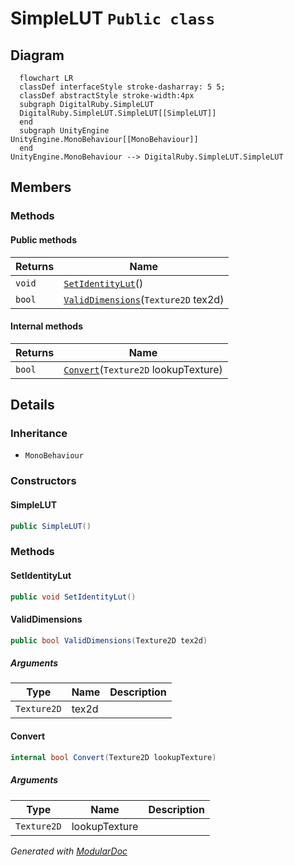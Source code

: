 # SimpleLUT `Public class`

## Diagram
```mermaid
  flowchart LR
  classDef interfaceStyle stroke-dasharray: 5 5;
  classDef abstractStyle stroke-width:4px
  subgraph DigitalRuby.SimpleLUT
  DigitalRuby.SimpleLUT.SimpleLUT[[SimpleLUT]]
  end
  subgraph UnityEngine
UnityEngine.MonoBehaviour[[MonoBehaviour]]
  end
UnityEngine.MonoBehaviour --> DigitalRuby.SimpleLUT.SimpleLUT
```

## Members
### Methods
#### Public  methods
| Returns | Name |
| --- | --- |
| `void` | [`SetIdentityLut`](#setidentitylut)() |
| `bool` | [`ValidDimensions`](#validdimensions)(`Texture2D` tex2d) |

#### Internal  methods
| Returns | Name |
| --- | --- |
| `bool` | [`Convert`](#convert)(`Texture2D` lookupTexture) |

## Details
### Inheritance
 - `MonoBehaviour`

### Constructors
#### SimpleLUT
```csharp
public SimpleLUT()
```

### Methods
#### SetIdentityLut
```csharp
public void SetIdentityLut()
```

#### ValidDimensions
```csharp
public bool ValidDimensions(Texture2D tex2d)
```
##### Arguments
| Type | Name | Description |
| --- | --- | --- |
| `Texture2D` | tex2d |   |

#### Convert
```csharp
internal bool Convert(Texture2D lookupTexture)
```
##### Arguments
| Type | Name | Description |
| --- | --- | --- |
| `Texture2D` | lookupTexture |   |

*Generated with* [*ModularDoc*](https://github.com/hailstorm75/ModularDoc)
